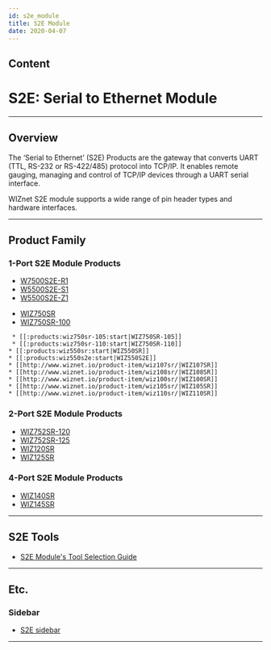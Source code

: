 ```yaml
---
id: s2e_module
title: S2E Module
date: 2020-04-07
---
```


## Content

# S2E: Serial to Ethernet Module

-----

## Overview

The ‘Serial to Ethernet’ (S2E) Products are the gateway that converts
UART (TTL, RS-232 or RS-422/485) protocol into TCP/IP. It enables remote
gauging, managing and control of TCP/IP devices through a UART serial
interface.

WIZnet S2E module supports a wide range of pin header types and hardware
interfaces.

-----

## Product Family

### 1-Port S2E Module Products

  - [W7500S2E-R1](W5500S2E-S1/W5500S2E-S1.md)
  - [W5500S2E-S1](W5500S2E-Z1/Overview-[EN].md)
  - [W5500S2E-Z1](/products/w5500s2e-z1/start)

<!-- end list -->

  - [WIZ750SR](/products/wiz750sr/start)
  - [WIZ750SR-100](/products/wiz750sr-100/start)

<!-- end list -->

``` 
 * [[:products:wiz750sr-105:start|WIZ750SR-105]]
 * [[:products:wiz750sr-110:start|WIZ750SR-110]]
* [[:products:wiz550sr:start|WIZ550SR]]
* [[:products:wiz550s2e:start|WIZ550S2E]]
* [[http://www.wiznet.io/product-item/wiz107sr/|WIZ107SR]]
* [[http://www.wiznet.io/product-item/wiz108sr/|WIZ108SR]]
* [[http://www.wiznet.io/product-item/wiz100sr/|WIZ100SR]]
* [[http://www.wiznet.io/product-item/wiz105sr/|WIZ105SR]]
* [[http://www.wiznet.io/product-item/wiz110sr/|WIZ110SR]]
```

### 2-Port S2E Module Products

  - [WIZ752SR-120](/products/s2e_module/wiz752sr-120/start)
  - [WIZ752SR-125](/products/s2e_module/wiz752sr-125/start)
  - [WIZ120SR](http://www.wiznet.io/product-item/wiz120sr/)
  - [WIZ125SR](http://www.wiznet.io/product-item/wiz125sr/)

### 4-Port S2E Module Products

  - [WIZ140SR](http://www.wiznet.io/product-item/wiz140sr/)
  - [WIZ145SR](http://www.wiznet.io/product-item/wiz145sr/)

-----

## S2E Tools

  - [S2E Module's Tool Selection Guide](/products/configtool/start)

-----

## Etc.

### Sidebar

  - [S2E sidebar](/products/s2e_module/sidebar)

-----

